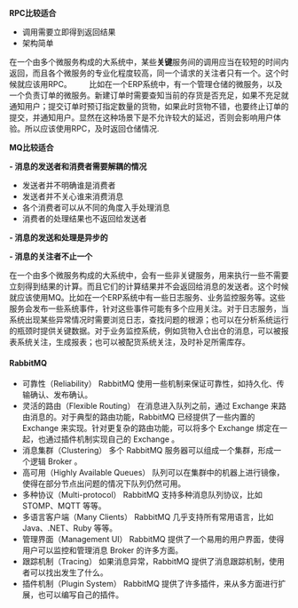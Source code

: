 **RPC比较适合**

* 调用需要立即得到返回结果
* 架构简单

在一个由多个微服务构成的大系统中，某些**关键**服务间的调用应当在较短的时间内返回，而且各个微服务的专业化程度较高，同一个请求的关注者只有一个。这个时候就应该用RPC。   比如在一个ERP系统中，有一个管理仓储的微服务，以及一个负责订单的微服务。新建订单时需要查知当前的存货是否充足，如果不充足就通知用户；提交订单时预订指定数量的货物，如果此时货物不错，也要终止订单的提交，并通知用户。显然在这种场景下是不允许较大的延迟，否则会影响用户体验。所以应该使用RPC，及时返回仓储情况.

**MQ比较适合**

**- 消息的发送者和消费者需要解耦的情况**

* 发送者并不明确谁是消费者
* 发送者并不关心谁来消费消息
* 各个消费者可以从不同的角度入手处理消息
* 消费者的处理结果也不返回给发送者

**- 消息的发送和处理是异步的**

**- 消息的关注者不止一个**

在一个由多个微服务构成的大系统中，会有一些非关键服务，用来执行一些不需要立刻得到结果的计算。而且它们的计算结果并不会返回给消息的发送者。这个时候就应该使用MQ。比如在一个ERP系统中有一些日志服务、业务监控服务等。这些服务会发布一些系统事件，针对这些事件可能有多个应用关注。对于日志服务，当系统出现某些异常情况时需要浏览日志，查找问题的根源；也可以在分析系统运行的瓶颈时提供关键数据。对于业务监控系统，例如货物入仓出仓的消息，可以被报表系统关注，生成报表；也可以被配货系统关注，及时补足所需库存。

#### RabbitMQ

* 可靠性（Reliability）
  RabbitMQ 使用一些机制来保证可靠性，如持久化、传输确认、发布确认。
* 灵活的路由（Flexible Routing）
  在消息进入队列之前，通过 Exchange 来路由消息的。对于典型的路由功能，RabbitMQ 已经提供了一些内置的 Exchange 来实现。针对更复杂的路由功能，可以将多个 Exchange 绑定在一起，也通过插件机制实现自己的 Exchange 。
* 消息集群（Clustering）
  多个 RabbitMQ 服务器可以组成一个集群，形成一个逻辑 Broker 。
* 高可用（Highly Available Queues）
  队列可以在集群中的机器上进行镜像，使得在部分节点出问题的情况下队列仍然可用。
* 多种协议（Multi-protocol）
  RabbitMQ 支持多种消息队列协议，比如 STOMP、MQTT 等等。
* 多语言客户端（Many Clients）
  RabbitMQ 几乎支持所有常用语言，比如 Java、.NET、Ruby 等等。
* 管理界面（Management UI）
  RabbitMQ 提供了一个易用的用户界面，使得用户可以监控和管理消息 Broker 的许多方面。
* 跟踪机制（Tracing）
  如果消息异常，RabbitMQ 提供了消息跟踪机制，使用者可以找出发生了什么。
* 插件机制（Plugin System）
  RabbitMQ 提供了许多插件，来从多方面进行扩展，也可以编写自己的插件。



